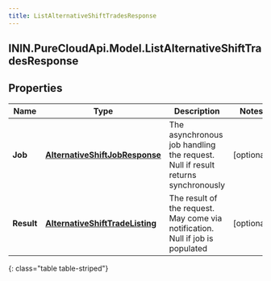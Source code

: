 ```yaml
---
title: ListAlternativeShiftTradesResponse
---
```

## ININ.PureCloudApi.Model.ListAlternativeShiftTradesResponse

## Properties

|Name | Type | Description | Notes|
|------------ | ------------- | ------------- | -------------|
| **Job** | [**AlternativeShiftJobResponse**](AlternativeShiftJobResponse.html) | The asynchronous job handling the request. Null if result returns synchronously | [optional] |
| **Result** | [**AlternativeShiftTradeListing**](AlternativeShiftTradeListing.html) | The result of the request. May come via notification. Null if job is populated | [optional] |
{: class="table table-striped"}


